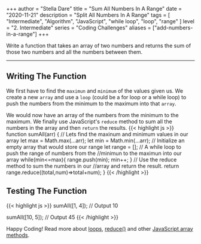 +++
author = "Stella Dare"
title = "Sum All Numbers In A Range"
date = "2020-11-21"
description = "Split All Numbers In A Range"
tags = [
    "Intermediate",
    "Algorithm",
    "JavaScript",
    "while loop",
    "loop",
    "range"
]
level = "2. Intermediate"
series = "Coding Challenges"
aliases = ["add-numbers-in-a-range"]
+++

Write a function that takes an array of two numbers and returns the sum of those
two numbers and all the numbers between them.

<!--more-->

---
## Writing The Function
We first have to find the `maximun` and `minimum` of the values given us. We create a new `array` and use
a `loop` (could be a for loop or a while loop) to push the numbers from the minimum to the maximum
into that `array`.

We would now have an array of the numbers from the minimum to the maximum. We finally use JavaScript's `reduce` method to sum all the numbers in the array and then `return` the results.
{{< highlight js >}}
function sumAll(arr) {
  // Lets find the maxinum and minimum values in our  array
  let max = Math.max(...arr);
  let min = Math.min(...arr);
  // Initialize an empty array that would store our range
  let range = [];
  // A while loop to push the range of numbers from the
  //minimun to the maximun into our array
  while(min<=max){
    range.push(min);
    min++;
  }
  // Use the reduce method to sum the numbers in our
  //array and return the result.
  return range.reduce((total,num)=>total+num);
}
{{< /highlight >}}

## Testing The Function
{{< highlight js >}}
sumAll([1, 4]);
// Output
10

sumAll([10, 5]);
// Output
45
{{< /highlight >}}

Happy Coding! Read more about [loops](https://www.w3schools.com/js/js_loop_for.asp), [reduce()](https://www.w3schools.com/jsref/jsref_reduce.asp) and other [JavaScript array methods](https://www.w3schools.com/jsref/jsref_obj_array.asp).